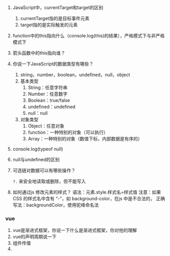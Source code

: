 1. JavaScript中，currentTarget和target的区别

   1. currentTarget指的是目标事件元素
   2. target指的是实际触发的元素

2. function中的this指向什么（console.log(this)的结果），严格模式下与非严格模式下

3. 箭头函数中的this指向谁？

4. 你说一下JavaScript的数据类型有哪些？

   1. string，number，boolean，undefined，null，object
   2. 基本类型
      1. String：任意字符串
      2. Number：任意数字
      3. Boolean：true/false
      4. undefined：undefined
      5. null：null
   3. 对象类型
      1. Object：任意对象
      2. function：一种特别的对象（可以执行）
      3. Array：一种特别的对象（数值下标，内部数据是有序的）

5. console.log(typeof null)

6. null与undefined的区别

7. 可选链对数据可以有哪些操作？

   `?.` 来安全地读取或删除，但不能写入

8. 如何通过js 修改元素的样式？
   		语法：元素.style.样式名=样式值
   		注意：如果CSS 的样式名中含有 “-”，如 background-color，在js 中是不合法的，
   		正确写法：backgroundColor，使用驼峰命名法

### vue

1. vue是渐进式框架，你说一下什么是渐进式框架，你对他的理解
2. vue的声明周期说一下
3. 组件传值
4. 

